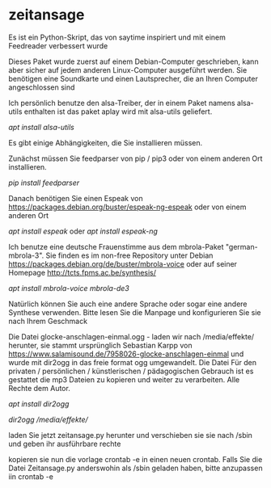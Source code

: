 # zeitansage
Es ist ein Python-Skript, das von saytime inspiriert und mit einem Feedreader verbessert wurde

Dieses Paket wurde zuerst auf einem Debian-Computer geschrieben, kann aber sicher auf jedem anderen Linux-Computer ausgeführt werden.
Sie benötigen eine Soundkarte und einen Lautsprecher, die an Ihren Computer angeschlossen sind

Ich persönlich benutze den alsa-Treiber, der in einem Paket namens alsa-utils enthalten ist
das paket aplay wird mit alsa-utils geliefert.

*apt install alsa-utils*

Es gibt einige Abhängigkeiten, die Sie installieren müssen.

Zunächst müssen Sie feedparser von pip / pip3 oder von einem anderen Ort installieren.

*pip install feedparser*

Danach benötigen Sie einen Espeak von https://packages.debian.org/buster/espeak-ng-espeak oder von einem anderen Ort

*apt install espeak*
oder
*apt install espeak-ng*

Ich benutze eine deutsche Frauenstimme aus dem mbrola-Paket "german-mbrola-3". Sie finden es im non-free Repository unter Debian https://packages.debian.org/de/buster/mbrola-voice oder auf seiner Homepage http://tcts.fpms.ac.be/synthesis/

*apt install mbrola-voice mbrola-de3*

Natürlich können Sie auch eine andere Sprache oder sogar eine andere Synthese verwenden. Bitte lesen Sie die Manpage und konfigurieren Sie sie nach Ihrem Geschmack

Die Datei glocke-anschlagen-einmal.ogg - laden wir nach /media/effekte/ herunter, sie stammt ursprünglich Sebastian Karpp von https://www.salamisound.de/7958026-glocke-anschlagen-einmal und wurde mit dir2ogg in das freie format ogg umgewandelt. Die Datei Für den privaten / persönlichen / künstlerischen / pädagogischen Gebrauch ist es gestattet die mp3 Dateien zu kopieren und weiter zu verarbeiten. Alle Rechte dem Autor.

*apt install dir2ogg*

*dir2ogg /media/effekte/*

laden Sie jetzt zeitansage.py herunter und verschieben sie sie nach /sbin und geben ihr ausführbare rechte

kopieren sie nun die vorlage crontab -e in einen neuen crontab. Falls Sie die Datei Zeitansage.py anderswohin als /sbin geladen haben, bitte anzupassen iin crontab -e

